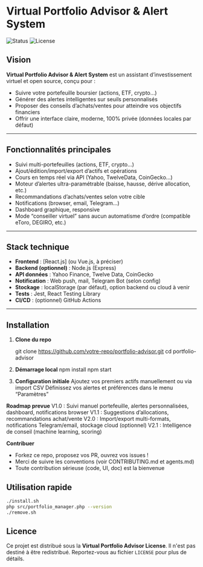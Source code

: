 # Virtual Portfolio Advisor & Alert System
<!-- Version: 0.1.3 - Date: 2025-07-06 -->

![Status](https://img.shields.io/badge/status-in%20development-orange)
![License](https://img.shields.io/github/license/votre-repo/portfolio-advisor)

## Vision

**Virtual Portfolio Advisor & Alert System** est un assistant d’investissement virtuel et open source, conçu pour :
- Suivre votre portefeuille boursier (actions, ETF, crypto…)
- Générer des alertes intelligentes sur seuils personnalisés
- Proposer des conseils d’achats/ventes pour atteindre vos objectifs financiers
- Offrir une interface claire, moderne, 100% privée (données locales par défaut)

---

## Fonctionnalités principales

- Suivi multi-portefeuilles (actions, ETF, crypto…)
- Ajout/édition/import/export d’actifs et opérations
- Cours en temps réel via API (Yahoo, TwelveData, CoinGecko…)
- Moteur d’alertes ultra-paramétrable (baisse, hausse, dérive allocation, etc.)
- Recommandations d’achats/ventes selon votre cible
- Notifications (browser, email, Telegram…)
- Dashboard graphique, responsive
- Mode “conseiller virtuel” sans aucun automatisme d’ordre (compatible eToro, DEGIRO, etc.)

---

## Stack technique

- **Frontend** : [React.js] (ou Vue.js, à préciser)
- **Backend (optionnel)** : Node.js (Express)
- **API données** : Yahoo Finance, Twelve Data, CoinGecko
- **Notification** : Web push, mail, Telegram Bot (selon config)
- **Stockage** : localStorage (par défaut), option backend ou cloud à venir
- **Tests** : Jest, React Testing Library
- **CI/CD** : (optionnel) GitHub Actions

---

## Installation

1. **Clone du repo**
  
   git clone https://github.com/votre-repo/portfolio-advisor.git
   cd portfolio-advisor

2. **Démarrage local**
   npm install
   npm start

3. **Configuration initiale**
   Ajoutez vos premiers actifs manuellement ou via import CSV
   Définissez vos alertes et préférences dans le menu “Paramètres”

**Roadmap prevue**
 V1.0 : Suivi manuel portefeuille, alertes personnalisées, dashboard, notifications browser
 V1.1 : Suggestions d’allocations, recommandations achat/vente
 V2.0 : Import/export multi-formats, notifications Telegram/email, stockage cloud (optionnel)
 V2.1 : Intelligence de conseil (machine learning, scoring)

**Contribuer**
- Forkez ce repo, proposez vos PR, ouvrez vos issues !
- Merci de suivre les conventions (voir CONTRIBUTING.md et agents.md)
- Toute contribution sérieuse (code, UI, doc) est la bienvenue


## Utilisation rapide

```bash
./install.sh
php src/portfolio_manager.php --version
./remove.sh
```

## Licence

Ce projet est distribué sous la **Virtual Portfolio Advisor License**. Il n'est pas destiné à être redistribué. Reportez-vous au fichier `LICENSE` pour plus de détails.

